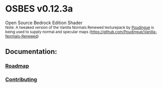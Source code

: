 # OSBES v0.12.3a
Open Source Bedrock Edition Shader  
<sub>Note: A tweaked version of the Vanilla Normals Renewed texturepack by [Poudingue](https://github.com/Poudingue) is being used to supply normal and specular maps (https://github.com/Poudingue/Vanilla-Normals-Renewed)</sub>

## Documentation:
### [Roadmap](https://github.com/jebbyk/OSBES-minecraft-bedrock-edition-shader/blob/develop/docs/ROADMAP.md)
### [Contributing](https://github.com/jebbyk/OSBES-minecraft-bedrock-edition-shader/blob/develop/docs/CONTRIBUTING.md)
